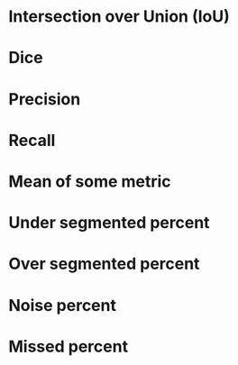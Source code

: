 # Intersection over Union (IoU)

# Dice

# Precision

# Recall

# Mean of some metric

# Under segmented percent

# Over segmented percent

# Noise percent

# Missed percent